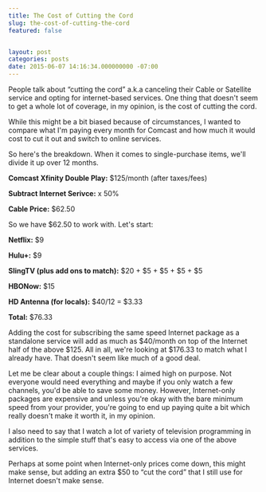 ```yaml
---
title: The Cost of Cutting the Cord
slug: the-cost-of-cutting-the-cord
featured: false


layout: post
categories: posts
date: 2015-06-07 14:16:34.000000000 -07:00
---
```


People talk about “cutting the cord” a.k.a canceling their Cable or Satellite service and opting for internet-based services. One thing that doesn't seem to get a whole lot of coverage, in my opinion, is the cost of cutting the cord.

While this might be a bit biased because of circumstances, I wanted to compare what I'm paying every month for Comcast and how much it would cost to cut it out and switch to online services.

So here's the breakdown. When it comes to single-purchase items, we'll divide it up over 12 months.

**Comcast Xfinity Double Play:** $125/month (after taxes/fees)

**Subtract Internet Serivce:** x 50%

**Cable Price:** $62.50

So we have $62.50 to work with. Let's start:

**Netflix:** $9

**Hulu+:** $9

**SlingTV (plus add ons to match):** $20 + $5 + $5 + $5 + $5

**HBONow:** $15

**HD Antenna (for locals):** $40/12 = $3.33

**Total:** $76.33

Adding the cost for subscribing the same speed Internet package as a standalone service will add as much as $40/month on top of the Internet half of the above $125. All in all, we're looking at $176.33 to match what I already have. That doesn't seem like much of a good deal.

Let me be clear about a couple things: I aimed high on purpose. Not everyone would need everything and maybe if you only watch a few channels, you'd be able to save some money. However, Internet-only packages are expensive and unless you're okay with the bare minimum speed from your provider, you're going to end up paying quite a bit which really doesn't make it worth it, in my opinion.

I also need to say that I watch a lot of variety of television programming in addition to the simple stuff that's easy to access via one of the above services.

Perhaps at some point when Internet-only prices come down, this might make sense, but adding an extra $50 to “cut the cord” that I still use for Internet doesn't make sense.

